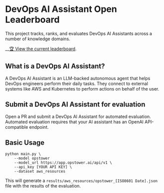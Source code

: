 # DevOps AI Assistant Open Leaderboard

This project tracks, ranks, and evaluates DevOps AI Assistants across a number of knowledge domains.

__[🏆 View the current leaderboard](https://docs.google.com/spreadsheets/d/1zR5X5-ad-B2KPqnu5h1Ejh4FCGBb1av2VIN_enYQDl8/edit?usp=sharing).

## What is a DevOps AI Assistant?

A DevOps AI Assistant is an LLM-backed autonomous agent that helps DevOps engineers perform their daily tasks. They connect to external systems like AWS and Kubernetes to perform actions on behalf of the user.

## Submit a DevOps AI Assistant for evaluation

Open a PR and submit a DevOps AI Assistant for automated evaluation. Automated evaluation requires that your AI assistant has an OpenAI API-compatible endpoint.

## Basic Usage

```
python main.py \
    --model opstower
    --model_url https://app.opstower.ai/api/v1 \
    --api_key [YOUR API KEY] \
    --dataset aws_resources
```

This will generate a `results/aws_resources/opstower_[ISO8601 Date].json` file with the results of the evaluation.
